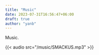 ```yaml
---
title: "Music"
date: 2023-07-31T16:56:47+06:00
draft: true
author: "yanb"
---
```


Music.

{{< audio src="/music/SMACKUS.mp3" >}}